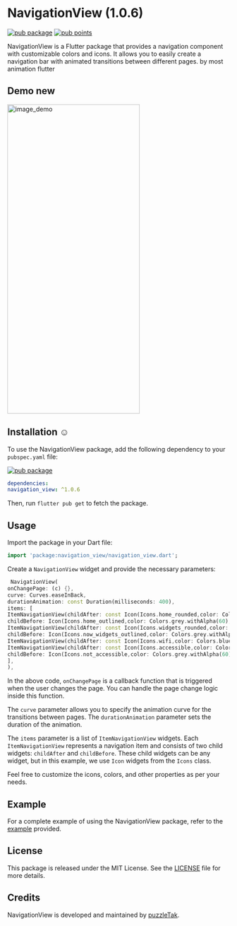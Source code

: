 # NavigationView (1.0.6)

[![pub package](https://img.shields.io/pub/v/navigation_view.svg)](https://pub.dev/packages/navigation_view)
[![pub points](https://img.shields.io/pub/points/navigation_view?color=2E8B57&label=pub%20points)](https://pub.dev/packages/navigation_view/score)



NavigationView is a Flutter package that provides a navigation component with customizable
colors and icons. It allows you to easily create a navigation bar with animated transitions between
different pages.
by most animation flutter

## Demo new

<img src="https://github.com/PuzzleTakX/navigation_view/blob/master/demo/3.gif?raw=true" alt="image_demo" width="300" height="700">

## Installation ☺

To use the NavigationView package, add the following dependency to your `pubspec.yaml`
file:

[![pub package](https://img.shields.io/pub/v/navigation_view.svg)](https://pub.dev/packages/navigation_view)
```yaml
dependencies:
navigation_view: ^1.0.6
```
Then, run `flutter pub get` to fetch the package.

## Usage

Import the package in your Dart file:

```dart
import 'package:navigation_view/navigation_view.dart';
```

Create a `NavigationView` widget and provide the necessary parameters:

```dart
 NavigationView(
onChangePage: (c) {},
curve: Curves.easeInBack,
durationAnimation: const Duration(milliseconds: 400),
items: [
ItemNavigationView(childAfter: const Icon(Icons.home_rounded,color: Colors.blue,size: 30,),
childBefore: Icon(Icons.home_outlined,color: Colors.grey.withAlpha(60),size: 30,)),
ItemNavigationView(childAfter: const Icon(Icons.widgets_rounded,color: Colors.blue,size: 30,),
childBefore: Icon(Icons.now_widgets_outlined,color: Colors.grey.withAlpha(60),size: 30,)),
ItemNavigationView(childAfter: const Icon(Icons.wifi,color: Colors.blue,size: 30,),childBefore: Icon(Icons.wifi_lock,color: Colors.grey.withAlpha(60),size: 30,)),
ItemNavigationView(childAfter: const Icon(Icons.accessible,color: Colors.blue,size: 30,),
childBefore: Icon(Icons.not_accessible,color: Colors.grey.withAlpha(60),size: 30,)),
],
),
```

In the above code, `onChangePage` is a callback function that is triggered when the user changes the
page. You can handle the page change logic inside this function.

The `curve` parameter allows you to specify the animation curve for the transitions between pages.
The `durationAnimation` parameter sets the duration of the animation.

The `items` parameter is a list of `ItemNavigationView` widgets. Each `ItemNavigationView`
represents a navigation item and consists of two child widgets: `childAfter` and `childBefore`.
These child widgets can be any widget, but in this example, we use `Icon` widgets from the `Icons`
class.

Feel free to customize the icons, colors, and other properties as per your needs.

## Example

For a complete example of using the NavigationView package, refer to
the [example](https://github.com/PuzzleTakX/navigation_view/tree/master/example) provided.

## License

This package is released under the MIT License. See the [LICENSE](https://github.com/PuzzleTakX/navigation_view/blob/master/LICENSE)
file for more details.

## Credits

NavigationView is developed and maintained by [puzzleTak](https://github.com/PuzzleTakX).